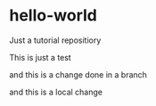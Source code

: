 # hello-world
Just a tutorial repositiory

This is just a test

and this is a change done in a branch

and this is a local change
